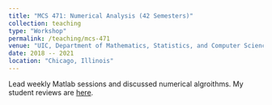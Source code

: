 ```yaml
---
title: "MCS 471: Numerical Analysis (42 Semesters)"
collection: teaching
type: "Workshop"
permalink: /teaching/mcs-471
venue: "UIC, Department of Mathematics, Statistics, and Computer Science (MSCS)"
date: 2018 -- 2021
location: "Chicago, Illinois"
---
```


Lead weekly Matlab sessions and discussed numerical algroithms. My student reviews are [here](http://homepages.math.uic.edu/~mkehoe5/teaching.html).
